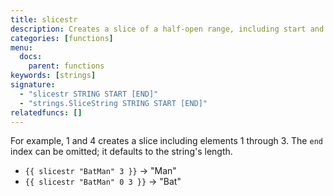 ```yaml
---
title: slicestr
description: Creates a slice of a half-open range, including start and end indices.
categories: [functions]
menu:
  docs:
    parent: functions
keywords: [strings]
signature:
  - "slicestr STRING START [END]"
  - "strings.SliceString STRING START [END]"
relatedfuncs: []
---
```


For example, 1 and 4 creates a slice including elements 1 through 3.
The `end` index can be omitted; it defaults to the string's length.

* `{{ slicestr "BatMan" 3 }}` → "Man"
* `{{ slicestr "BatMan" 0 3 }}` → "Bat"

